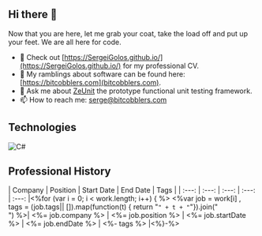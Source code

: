 ## Hi there 👋

Now that you are here, let me grab your coat, take the load off and put up your feet.  We are all here for code.

- 🔭 Check out [https://SergeiGolos.github.io/](https://SergeiGolos.github.io/) for my professional CV.
- 🤔 My ramblings about software can be found here: [https://bitcobblers.com](bitcobblers.com).
- 💬 Ask me about [ZeUnit](https://github.com/bitcobblers/ZeUnit) the prototype functional unit testing framework.
- 📫 How to reach me: [serge@bitcobblers.com](mailto:serge@bitcobblers.com)

## Technologies

![C#](https://img.shields.io/badge/c%23-%23239120.svg?style=for-the-badge&logo=csharp&logoColor=white)


## Professional History
| Company | Position | Start Date | End Date | Tags |
| :---:   | :---: | :---: | :---: | :---: |<%for (var i = 0; i < work.length; i++) {    %>
<%var job = work[i] 
  , tags = (job.tags|| []).map(function(t) { return "`" + t + "`"}).join("<br /> ")
%>| <%= job.company %> | <%= job.position %> | <%= job.startDate %> | <%= job.endDate %> | <%- tags %> |<%}-%>
